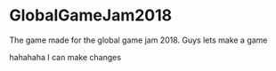 # GlobalGameJam2018
The game made for the global game jam 2018.
Guys lets make a game


hahahaha I can make changes
